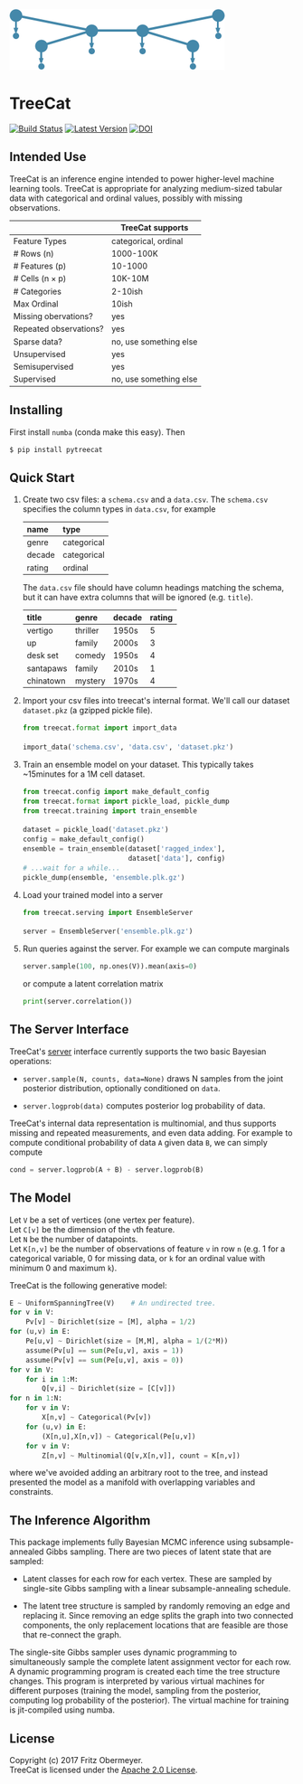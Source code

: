 ![A Bayesian latent tree model](doc/cartoon.png)

# TreeCat

[![Build Status](https://travis-ci.org/posterior/treecat.svg?branch=master)](https://travis-ci.org/posterior/treecat)
[![Latest Version](https://badge.fury.io/py/pytreecat.svg)](https://pypi.python.org/pypi/pytreecat)
[![DOI](https://zenodo.org/badge/93913649.svg)](https://zenodo.org/badge/latestdoi/93913649)

## Intended Use

TreeCat is an inference engine intended to power higher-level machine learning tools.
TreeCat is appropriate for analyzing medium-sized tabular data with
categorical and ordinal values, possibly with missing observations.

|                        | TreeCat supports       |
| ---------------------- | ---------------------- |
| Feature Types          | categorical, ordinal   |
| # Rows (n)             | 1000-100K              |
| # Features (p)         | 10-1000                |
| # Cells (n &times; p)  | 10K-10M                |
| # Categories           | 2-10ish                |
| Max Ordinal            | 10ish                  |
| Missing obervations?   | yes                    |
| Repeated observations? | yes                    |
| Sparse data?           | no, use something else |
| Unsupervised           | yes                    |
| Semisupervised         | yes                    |
| Supervised             | no, use something else |

## Installing

First install `numba` (conda make this easy). Then

```sh
$ pip install pytreecat
```

## Quick Start

1.  Create two csv files: a `schema.csv` and a `data.csv`.
    The `schema.csv` specifies the column types in `data.csv`, for example
    
    | name   | type        |
    | ------ | ----------- |
    | genre  | categorical |
    | decade | categorical |
    | rating | ordinal     |
    
    The `data.csv` file should have column headings matching the schema,
    but it can have extra columns that will be ignored (e.g. `title`).
    
    | title     | genre    | decade | rating |
    | --------- | -------- | ------ | ------ |
    | vertigo   | thriller | 1950s  | 5      |
    | up        | family   | 2000s  | 3      |
    | desk set  | comedy   | 1950s  | 4      |
    | santapaws | family   | 2010s  | 1      |
    | chinatown | mystery  | 1970s  | 4      |

2.  Import your csv files into treecat's internal format.
    We'll call our dataset `dataset.pkz` (a gzipped pickle file).

    ```python
    from treecat.format import import_data

    import_data('schema.csv', 'data.csv', 'dataset.pkz')
    ```

3.  Train an ensemble model on your dataset.
    This typically takes ~15minutes for a 1M cell dataset.

    ```python
    from treecat.config import make_default_config
    from treecat.format import pickle_load, pickle_dump
    from treecat.training import train_ensemble

    dataset = pickle_load('dataset.pkz')
    config = make_default_config()
    ensemble = train_ensemble(dataset['ragged_index'],
                              dataset['data'], config)
    # ...wait for a while...
    pickle_dump(ensemble, 'ensemble.plk.gz')
    ```

4.  Load your trained model into a server

    ```python
    from treecat.serving import EnsembleServer

    server = EnsembleServer('ensemble.plk.gz')
    ```

5.  Run queries against the server.
    For example we can compute marginals
    ```python
    server.sample(100, np.ones(V)).mean(axis=0)
    ```
    or compute a latent correlation matrix
    ```python
    print(server.correlation())
    ```
    
## The Server Interface

TreeCat's
[server](https://github.com/fritzo/treecat/blob/master/treecat/serving.py)
interface currently supports the two basic Bayesian operations:

- `server.sample(N, counts, data=None)`
  draws N samples from the joint posterior distribution, optionally conditioned on `data`.
  
- `server.logprob(data)` computes posterior log probability of data.

TreeCat's internal data representation is multinomial, and thus supports missing and repeated measurements, and even data adding. For example to compute conditional probability of data `A` given data `B`, we can simply compute

```py
cond = server.logprob(A + B) - server.logprob(B)
```

## The Model

Let `V` be a set of vertices (one vertex per feature).<br />
Let `C[v]` be the dimension of the `v`th feature.<br />
Let `N` be the number of datapoints.<br />
Let `K[n,v]` be the number of observations of feature `v` in row `n`
(e.g. 1 for a categorical variable, 0 for missing data, or
`k` for an ordinal value with minimum 0 and maximum `k`).

TreeCat is the following generative model:
```python
E ~ UniformSpanningTree(V)    # An undirected tree.
for v in V:
    Pv[v] ~ Dirichlet(size = [M], alpha = 1/2)
for (u,v) in E:
    Pe[u,v] ~ Dirichlet(size = [M,M], alpha = 1/(2*M))
    assume(Pv[u] == sum(Pe[u,v], axis = 1))
    assume(Pv[v] == sum(Pe[u,v], axis = 0))
for v in V:
    for i in 1:M:
        Q[v,i] ~ Dirichlet(size = [C[v]])
for n in 1:N:
    for v in V:
        X[n,v] ~ Categorical(Pv[v])
    for (u,v) in E:
        (X[n,u],X[n,v]) ~ Categorical(Pe[u,v])
    for v in V:
        Z[n,v] ~ Multinomial(Q[v,X[n,v]], count = K[n,v])
```
where we've avoided adding an arbitrary root to the tree, and instead presented
the model as a manifold with overlapping variables and constraints.

## The Inference Algorithm

This package implements fully Bayesian MCMC inference using subsample-annealed
Gibbs sampling. There are two pieces of latent state that are sampled:

- Latent classes for each row for each vertex.
  These are sampled by single-site Gibbs sampling with a linear
  subsample-annealing schedule.

- The latent tree structure is sampled by randomly removing an edge
  and replacing it. Since removing an edge splits the graph into two
  connected components, the only replacement locations that are feasible
  are those that re-connect the graph.

The single-site Gibbs sampler uses dynamic programming to simultaneously sample
the complete latent assignment vector for each row. A dynamic programming
program is created each time the tree structure changes. This program is
interpreted by various virtual machines for different purposes (training the
model, sampling from the posterior, computing log probability of the posterior).
The virtual machine for training is jit-compiled using numba.

## License

Copyright (c) 2017 Fritz Obermeyer. <br />
TreeCat is licensed under the [Apache 2.0 License](/LICENSE).
